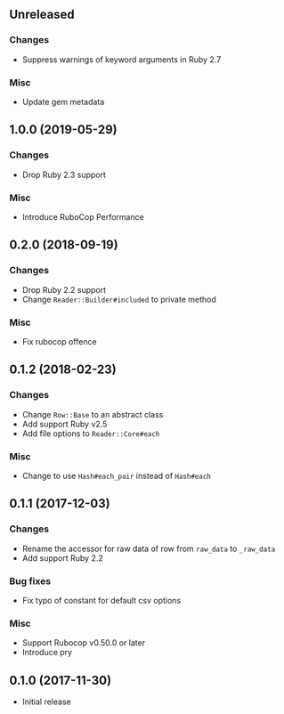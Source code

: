 ## Unreleased

### Changes

* Suppress warnings of keyword arguments in Ruby 2.7

### Misc

* Update gem metadata


## 1.0.0 (2019-05-29)

### Changes

* Drop Ruby 2.3 support

### Misc

* Introduce RuboCop Performance


## 0.2.0 (2018-09-19)

### Changes

* Drop Ruby 2.2 support
* Change `Reader::Builder#included` to private method

### Misc

* Fix rubocop offence


## 0.1.2 (2018-02-23)

### Changes

* Change `Row::Base` to an abstract class
* Add support Ruby v2.5
* Add file options to `Reader::Core#each`

### Misc

* Change to use `Hash#each_pair` instead of `Hash#each`


## 0.1.1 (2017-12-03)

### Changes

* Rename the accessor for raw data of row from `raw_data` to `_raw_data`
* Add support Ruby 2.2

### Bug fixes

* Fix typo of constant for default csv options

### Misc

* Support Rubocop v0.50.0 or later
* Introduce pry


## 0.1.0 (2017-11-30)

* Initial release
